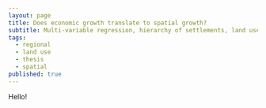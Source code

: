 ```yaml
---
layout: page
title: Does economic growth translate to spatial growth?
subtitle: Multi-variable regression, hierarchy of settlements, land use classification (supervised)
tags:
  - regional
  - land use
  - thesis
  - spatial
published: true
---
```



Hello!

